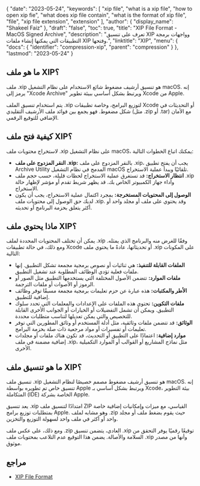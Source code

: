 {
  "date": "2023-05-24",
  "keywords": [
    "xip file",
    "what is a xip file",
    "how to open xip fie",
    "what does xip file contain",
    "what is the format of xip file",
    "file",
    "xip file extension",
    "extension"
  ],
  "author": {
    "display_name": "Shakeel Faiz"
  },
  "draft": "false",
  "toc": true,
  "title": "XIP File Format - MacOS Signed Archive",
  "description": "تعرف على تنسيق XIP وواجهات برمجة التطبيقات التي يمكنها إنشاء ملفات XIP وفتحها.",
  "linktitle": "XIP",
  "menu": {
    "docs": {
      "identifier": "compression-xip",
      "parent": "compression"
    }
  },
  "lastmod": "2023-05-24"
}

## ما هو ملف XIP؟

ملف .xip هو تنسيق أرشيف مضغوط شائع الاستخدام على نظام التشغيل macOS. إنه يرمز إلى "Xcode Archive" ويرتبط بشكل أساسي ببيئة تطوير Xcode من Apple.

يتم استخدام تنسيق الملف .xip لتوزيع البرامج، وخاصة تطبيقات Xcode أو التحديثات في شكل مضغوط. فهو يجمع بين فوائد ملف الأرشيف التقليدي (مثل .zip أو .tar) مع الأمان الإضافي للتوقيع الرقمي.

## كيفية فتح ملف XIP؟

لاستخراج محتويات ملف .xip على نظام التشغيل macOS، يمكنك اتباع الخطوات التالية:

- **النقر المزدوج على ملف .xip:** بالنقر المزدوج على ملف .xip، يجب أن يفتح تطبيق Archive Utility المدمج في نظام التشغيل macOS تلقائيًا ويبدأ عملية الاستخراج.
- **انتظار الاستخراج:** قد تستغرق عملية الاستخراج لحظات قليلة، حسب حجم ملف .xip وأداء جهاز الكمبيوتر الخاص بك. قد يظهر شريط تقدم أو مؤشر لإظهار حالة الاستخراج.
- **الوصول إلى المحتويات المستخرجة:** بمجرد اكتمال عملية الاستخراج، يجب أن يكون لديك حق الوصول إلى محتويات ملف .xip. وقد يحتوي على ملف أو مجلد واحد أو أكثر يتعلق بحزمة البرنامج أو تحديثه.

## ماذا يحتوي ملف XIP؟

يمكن أن تختلف المحتويات المحددة لملف .xip وفقًا للغرض منه والبرنامج الذي يمثله. ومع ذلك، في حالة تطبيقات Xcode أو تحديثاتها، عادةً ما يحتوي ملف .xip على المكونات التالية:

- **الملفات القابلة للتنفيذ:** هي ثنائيات أو نصوص برمجية مجمعة تشكل التطبيق. إنها ملفات فعلية تؤدي الوظائف المطلوبة عند تشغيل التطبيق.
- **ملفات الموارد:** تتضمن الأصول المختلفة التي يستخدمها التطبيق مثل الصور أو الرموز أو الأصوات أو ملفات الترجمة.
- **الأطر والمكتبات:** هذه عبارة عن حزم تعليمات برمجية مجمعة مسبقًا توفر وظائف إضافية للتطبيق.
- **ملفات التكوين:** تحتوي هذه الملفات على الإعدادات والمعلمات التي تحدد سلوك التطبيق. ويمكن أن تشمل التفضيلات أو الخيارات أو الجوانب الأخرى القابلة للتخصيص والتي يمكن تعديلها لتناسب متطلبات محددة.
- **الوثائق:** قد تتضمن ملفات وثائقية، مثل أدلة المستخدم أو وثائق المطورين التي توفر تعليمات أو تفسيرات أو مواد مرجعية ذات صلة بحزمة البرامج.
- **موارد إضافية:** اعتمادًا على التطبيق أو التحديث، قد تكون هناك ملفات أو مجلدات إضافية مضمنة في ملف .xip، مثل نماذج المشاريع أو القوالب أو الموارد التكميلية الأخرى.

## ما هو تنسيق ملف XIP؟

تنسيق ملف .xip هو تنسيق أرشيف مضغوط مصمم خصيصًا لنظام التشغيل macOS. إنه تنسيق خاص تم تطويره بواسطة Apple ويرتبط بشكل أساسي بـ Xcode، بيئة التطوير المتكاملة (IDE) الخاصة بشركة Apple.

يعد تنسيق .xip امتدادًا لتنسيق ملف ZIP القياسي، مع ميزات وإمكانيات إضافية خاصة بمتطلبات توزيع برامج Apple. وهو مشابه لملف .zip حيث يقوم بضغط ملف أو مجلد واحد أو أكثر في ملف واحد لسهولة التوزيع والتخزين.

ومع ذلك، على عكس ملف .zip العادي، يتضمن تنسيق .xip توقيعًا رقميًا يوفر التحقق من السلامة والأصالة. يضمن هذا التوقيع عدم التلاعب بمحتويات ملف .xip وأنها من مصدر موثوق.

## مراجع
* [XIP File Format](https://en.wikipedia.org/wiki/.XIP)
